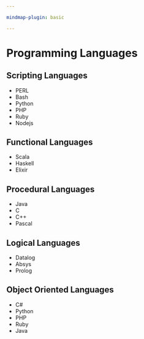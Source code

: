 ```yaml
---

mindmap-plugin: basic

---
```


# Programming Languages

## Scripting Languages
- PERL
- Bash
- Python
- PHP
- Ruby
- Nodejs

## Functional Languages
- Scala
- Haskell
- Elixir

## Procedural Languages
- Java
- C
- C++
- Pascal

## Logical Languages
- Datalog
- Absys
- Prolog

## Object Oriented Languages
- C#
- Python
- PHP
- Ruby
- Java